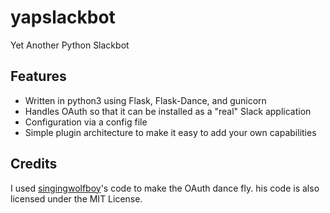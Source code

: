 # yapslackbot

Yet Another Python Slackbot

## Features

* Written in python3 using Flask, Flask-Dance, and gunicorn
* Handles OAuth so that it can be installed as a "real" Slack application
* Configuration via a config file
* Simple plugin architecture to make it easy to add your own capabilities

## Credits

I used [singingwolfboy](https://github.com/singingwolfboy/flask-dance-slack)'s code to make the OAuth dance fly.
his code is also licensed under the MIT License. 

